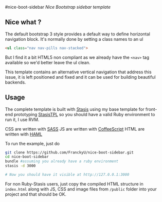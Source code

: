 
#nice-boot-sidebar
*Nice Bootstrap sidebar template*

## Nice what ?

The default bootstrap 3 style provides a default way to define horizontal navigation block.
It's normally done by setting a class names to an ul

```html
<ul class="nav nav-pills nav-stacked">
```

But I find it a bit HTML5 non compliant as we already have the `<nav>` tag available so we'd better leave the ul clean.

This template contains an alternative vertical navigation that address this issue, it is left positioned and fixed and it can be used for building beautiful backends.

## Usage

The complete template is built with [Stasis](https://stasis.me) using my base template for front-end prototyping [StasisTPL](https://github.com/FranckyU/StasisTPL.git) so you should have a valid Ruby environment to run it, I use RVM.

CSS are written with [SASS](http://sass-lang.com)
JS are written with [CoffeeScript](http://coffeescript.org)
HTML are written with [HAML](http://haml.info)

To run the example, just do

```bash
git clone https://github.com/FranckyU/nice-boot-sidebar.git
cd nice-boot-sidebar
bundle #assuming you already have a ruby environment
stasis -d 3000

# Now you should have it visible at http://127.0.0.1:3000
```

For non Ruby-Stasis users, just copy the compiled HTML structure in `index.html` along with JS, CSS and image files from `/public` folder into your project and that should be OK.